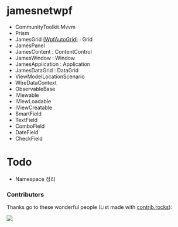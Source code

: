 # jamesnetwpf

- CommunityToolkit.Mvvm
- Prism
- JamesGrid [(WpfAutoGrid)](https://github.com/carbonrobot/wpf-autogrid) : Grid
- JamesPanel
- JamesContent : ContentControl
- JamesWindow : Window
- JamesApplication : Application
- JamesDataGrid : DataGrid
- ViewModelLocationScenario
- WireDataContext
- ObservableBase
- IViewable
- IViewLoadable
- IViewCreatable
- SmartField
- TextField
- ComboField
- DateField
- CheckField

# Todo
- Namespace 정리

### Contributors
Thanks go to these wonderful people (List made with [contrib.rocks](https://contrib.rocks)):

<a href="https://github.com/jamesnet214/jamesnetwpf/graphs/contributors">
  <img src="https://contrib.rocks/image?repo=jamesnet214/jamesnetwpf" />
</a>

